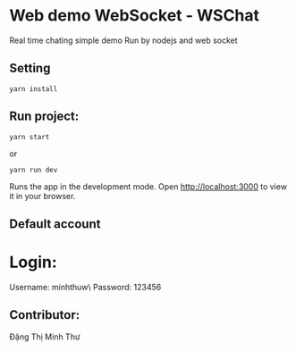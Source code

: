 # Web demo WebSocket - WSChat
Real time chating simple demo
Run by nodejs and web socket

## Setting
```
yarn install
```
## Run project: 
```
yarn start
```
or
```
yarn run dev
```
Runs the app in the development mode.
Open [http://localhost:3000](http://localhost:3000) to view it in your browser.

## Default account
# Login: 
Username: minhthuw\ 
Password: 123456

## Contributor: 
Đặng Thị Minh Thư

